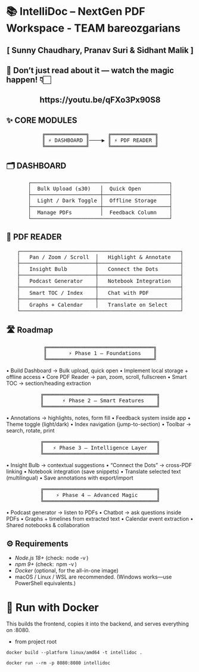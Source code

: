 # 📚 IntelliDoc – NextGen PDF Workspace - TEAM bareozgarians
<div align="center">
  <h2>[ Sunny Chaudhary, Pranav Suri & Sidhant Malik ] </h2>
</div>

## 🚀 Don’t just read about it — watch the magic happen! 👇🏻
<div align="center">
  <h2> https://youtu.be/qFXo3Px90S8 </h2>
</div>

## ✨ CORE MODULES
<div align="center">
<pre>
╔═════════════╗      ╔══════════════╗
║ ⚡ DASHBOARD ║────▶️ ║ ⚡ PDF READER ║
╚═════════════╝      ╚══════════════╝
</pre>
</div>

## 🗂 DASHBOARD
<div align="center">
<pre>
┌────────────────────────────────────────────┐
│  Bulk Upload (≤30)   │  Quick Open         │
├──────────────────────┼─────────────────────┤
│  Light / Dark Toggle │  Offline Storage    │
├──────────────────────┼─────────────────────┤
│  Manage PDFs         │  Feedback Column    │
└────────────────────────────────────────────┘
</pre>
</div>

## 📖 PDF READER
<div align="center">
<pre>
┌───────────────────────────────────────────────────┐
│   Pan / Zoom / Scroll  │   Highlight & Annotate   │
├────────────────────────┼──────────────────────────┤
│   Insight Bulb         │   Connect the Dots       │
├────────────────────────┼──────────────────────────┤
│   Podcast Generator    │   Notebook Integration   │
├────────────────────────┼──────────────────────────┤
│   Smart TOC / Index    │   Chat with PDF          │
├────────────────────────┼──────────────────────────┤
│   Graphs + Calendar    │   Translate on Select    │
└───────────────────────────────────────────────────┘
</pre>
</div>

## 🛣 Roadmap  

<div align="center">
<pre>
╔══════════════════════════════════╗
║       ⚡ Phase 1 – Foundations    ║
╚══════════════════════════════════╝
</pre>
</div>

• Build Dashboard → Bulk upload, quick open
• Implement local storage + offline access
• Core PDF Reader → pan, zoom, scroll, fullscreen
• Smart TOC → section/heading extraction

<div align="center">
<pre>
╔════════════════════════════════════╗
║      ⚡ Phase 2 – Smart Features    ║
╚════════════════════════════════════╝
</pre>
</div>

• Annotations → highlights, notes, form fill
• Feedback system inside app
• Theme toggle (light/dark)
• Index navigation (jump-to-section)
• Toolbar → search, rotate, print

<div align="center">
<pre>
╔════════════════════════════════════╗
║   ⚡ Phase 3 – Intelligence Layer   ║
╚════════════════════════════════════╝
</pre>
</div>

• Insight Bulb → contextual suggestions
• “Connect the Dots” → cross-PDF linking
• Notebook integration (save snippets)
• Translate selected text (multilingual)
• Save annotations with export/import

<div align="center">
<pre>
╔════════════════════════════════════╗
║    ⚡ Phase 4 – Advanced Magic      ║
╚════════════════════════════════════╝
</pre>
</div>

• Podcast generator → listen to PDFs
• Chatbot → ask questions inside PDFs
• Graphs + timelines from extracted text
• Calendar event extraction
• Shared notebooks & collaboration

 ## ⚙️ Requirements

  - *Node.js 18+* (check: ⁠ node -v ⁠)
  - *npm 9+* (check: ⁠ npm -v ⁠)
  - *Docker* (optional, for the all-in-one image)
  - macOS / Linux / WSL are recommended. (Windows works—use PowerShell equivalents.)

# 🐳 Run with Docker 

This builds the frontend, copies it into the backend, and serves everything on :8080.
- from project root
```
docker build --platform linux/amd64 -t intellidoc .
```
```
docker run --rm -p 8080:8080 intellidoc
```
